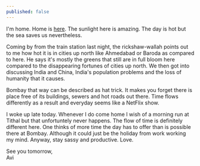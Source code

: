 ```yaml
---
published: false
---
```

I'm home. Home is [here](https://goo.gl/maps/uMBUZP5htXp "Google Maps link to Valsad"). The sunlight here is amazing. The day is hot but the sea saves us nevertheless. 

Coming by from the train station last night, the rickshaw-wallah points out to me how hot it is in cities up north like Ahmedabad or Baroda as compared to here. He says it's mostly the greens that still are in full bloom here compared to the disappearing fortunes of cities up north. We then got into discussing India and China, India's population problems and the loss of humanity that it causes.

Bombay that way can be described as hat trick. It makes you forget there is place free of its buildings, sewers and hot roads out there. Time flows differently as a result and everyday seems like a NetFlix show. 

I woke up late today. Whenever I do come home I wish of a morning run at Tithal but that unfortuntely never happens. The flow of time is definitely different here. One thinks of more time the day has to offer than is possible there at Bombay. Although it could just be the holiday from work working my mind. Anyway, stay sassy and productive. Love.

See you tomorrow,  
Avi